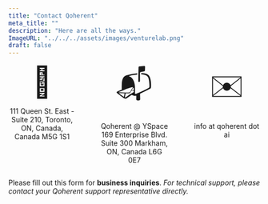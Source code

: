 ```yaml
---
title: "Contact Qoherent"
meta_title: ""
description: "Here are all the ways."
ImageURL: "../../../assets/images/venturelab.png"
draft: false
---
```



<style>
  .contact-grid {
    display: grid;
    grid-template-columns: repeat(auto-fit, minmax(250px, 1fr));
    gap: 50px;
    max-width: 800px;
    margin: 0 auto;
  }

  .contact-item {
    text-align: center;
  }

  .logo {
    max-width: 100%;
    height: auto;
  }

  .icon{
    font-size: 35px;
  }

  @media (min-width: 600px) {
    .contact-grid {
      grid-template-columns: repeat(3, 1fr);
    }

    .icon {
      font-size: 60px;
    }
  }
</style>

<div class="contact-grid">
  <div class="contact-item">
    <span class="icon">🏤</span>
    <p>111 Queen St. East - Suite 210, Toronto, ON, Canada, Canada M5G 1S1</p>
  </div>
  <div class="contact-item">
    <span class="icon">📬</span>
    <p>Qoherent @ YSpace
        169 Enterprise Blvd.
        Suite 300
        Markham, ON, Canada
        L6G 0E7</p>
  </div>
  <div class="contact-item">
    <span class="icon">✉️</span>
    <p>info at qoherent dot ai</p>
  </div>
</div>


Please fill out this form for **business inquiries**. _For technical support, please contact your Qoherent support representative directly._

